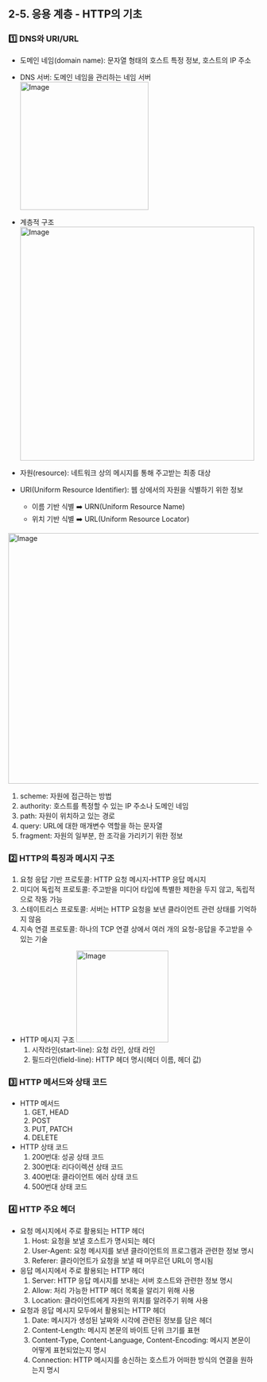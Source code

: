 ## 2-5. 응용 계층 - HTTP의 기초

### 1️⃣ DNS와 URI/URL

- 도메인 네임(domain name): 문자열 형태의 호스트 특정 정보, 호스트의 IP 주소
- DNS 서버: 도메인 네임을 관리하는 네임 서버
  <img width="258" alt="Image" src="https://github.com/user-attachments/assets/3b0f2920-bdcf-46cd-bca6-341f2763811a" />

- 계층적 구조
  <img width="471" alt="Image" src="https://github.com/user-attachments/assets/6200f572-9481-46f1-b379-bd029264a2ca" />

- 자원(resource): 네트워크 상의 메시지를 통해 주고받는 최종 대상
- URI(Uniform Resource Identifier): 웹 상에서의 자원을 식별하기 위한 정보
  - 이름 기반 식별 ➡️ URN(Uniform Resource Name)
  - 위치 기반 식별 ➡️ URL(Uniform Resource Locator)

<img width="505" alt="Image" src="https://github.com/user-attachments/assets/c8b82a32-2fd3-49ac-b424-af3939893101" />

1. scheme: 자원에 접근하는 방법
2. authority: 호스트를 특정할 수 있는 IP 주소나 도메인 네임
3. path: 자원이 위치하고 있는 경로
4. query: URL에 대한 매개변수 역할을 하는 문자열
5. fragment: 자원의 일부분, 한 조각을 가리키기 위한 정보

### 2️⃣ HTTP의 특징과 메시지 구조

1. 요청 응답 기반 프로토콜: HTTP 요청 메시지-HTTP 응답 메시지
2. 미디어 독립적 프로토콜: 주고받을 미디어 타입에 특별한 제한을 두지 않고, 독립적으로 작동 가능
3. 스테이트리스 프로토콜: 서버는 HTTP 요청을 보낸 클라이언트 관련 상태를 기억하지 않음
4. 지속 연결 프로토콜: 하나의 TCP 연결 상에서 여러 개의 요청-응답을 주고받을 수 있는 기술

- HTTP 메시지 구조
  <img width="185" alt="Image" src="https://github.com/user-attachments/assets/aa3fbfed-251c-4ac1-85b3-caef771b1f9f" />
  1.  시작라인(start-line): 요청 라인, 상태 라인
  2.  필드라인(field-line): HTTP 헤더 명시(헤더 이름, 헤더 값)

### 3️⃣ HTTP 메서드와 상태 코드

- HTTP 메서드
  1. GET, HEAD
  2. POST
  3. PUT, PATCH
  4. DELETE
- HTTP 상태 코드
  1. 200번대: 성공 상태 코드
  2. 300번대: 리다이렉션 상태 코드
  3. 400번대: 클라이언트 에러 상태 코드
  4. 500번대 상태 코드

### 4️⃣ HTTP 주요 헤더

- 요청 메시지에서 주로 활용되는 HTTP 헤더
  1. Host: 요청을 보낼 호스트가 명시되는 헤더
  2. User-Agent: 요청 메시지를 보낸 클라이언트의 프로그램과 관련한 정보 명시
  3. Referer: 클라이언트가 요청을 보낼 때 머무르던 URL이 명시됨
- 응답 메시지에서 주로 활용되는 HTTP 헤더
  1. Server: HTTP 응답 메시지를 보내는 서버 호스트와 관련한 정보 명시
  2. Allow: 처리 가능한 HTTP 헤더 목록을 알리기 위해 사용
  3. Location: 클라이언트에게 자원의 위치를 알려주기 위해 사용
- 요청과 응답 메시지 모두에서 활용되는 HTTP 헤더
  1. Date: 메시지가 생성된 날짜와 시각에 관련된 정보를 담은 헤더
  2. Content-Length: 메시지 본문의 바이트 단위 크기를 표현
  3. Content-Type, Content-Language, Content-Encoding: 메시지 본문이 어떻게 표현되었는지 명시
  4. Connection: HTTP 메시지를 송신하는 호스트가 어떠한 방식의 연결을 원하는지 명시
